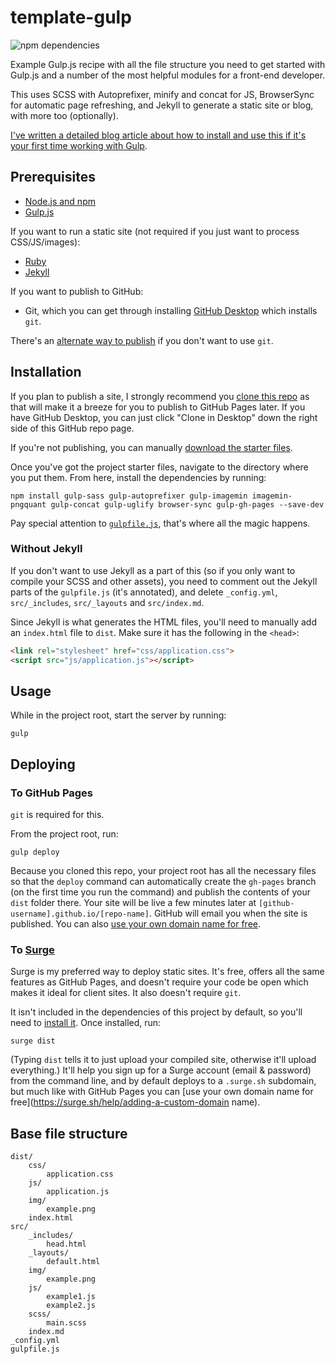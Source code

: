 # template-gulp
![npm dependencies](https://david-dm.org/edadams/template-gulp.svg)

Example Gulp.js recipe with all the file structure you need to get started with Gulp.js and a number of the most helpful modules for a front-end developer.

This uses SCSS with Autoprefixer, minify and concat for JS, BrowserSync for automatic page refreshing, and Jekyll to generate a static site or blog, with more too (optionally).

[I've written a detailed blog article about how to install and use this if it's your first time working with Gulp](http://blog.edada.ms/post/131510136177/getting-started-gulp-js).
    
## Prerequisites

- [Node.js and npm](http://nodejs.org)
- [Gulp.js](http://gulpjs.com)

If you want to run a static site (not required if you just want to process CSS/JS/images):

- [Ruby](https://www.ruby-lang.org/en/documentation/installation/)
- [Jekyll](http://jekyllrb.com)

If you want to publish to GitHub:

- Git, which you can get through installing [GitHub Desktop](https://desktop.github.com/) which installs `git`. 

There's an [alternate way to publish](https://github.com/edadams/template-gulp#to-surge) if you don't want to use `git`.



## Installation

If you plan to publish a site, I strongly recommend you [clone this repo](https://help.github.com/articles/cloning-a-repository/) as that will make it a breeze for you to publish to GitHub Pages later. If you have GitHub Desktop, you can just click "Clone in Desktop" down the right side of this GitHub repo page.

If you're not publishing, you can manually [download the starter files](https://github.com/edadams/template-gulp/releases).

Once you've got the project starter files, navigate to the directory where you put them. From here, install the dependencies by running: 

    npm install gulp-sass gulp-autoprefixer gulp-imagemin imagemin-pngquant gulp-concat gulp-uglify browser-sync gulp-gh-pages --save-dev 

Pay special attention to [`gulpfile.js`](https://github.com/edadams/template-gulp/blob/master/gulpfile.js), that's where all the magic happens.

### Without Jekyll

If you don't want to use Jekyll as a part of this (so if you only want to compile your SCSS and other assets), you need to comment out the Jekyll parts of the `gulpfile.js` (it's annotated), and delete `_config.yml`, `src/_includes`, `src/_layouts` and `src/index.md`. 

Since Jekyll is what generates the HTML files, you'll need to manually add an `index.html` file to `dist`. Make sure it has the following in the `<head>`:

````html
<link rel="stylesheet" href="css/application.css">
<script src="js/application.js"></script>
````
    


## Usage

While in the project root, start the server by running:

    gulp



## Deploying 
    
### To GitHub Pages

`git` is required for this.

From the project root, run:

    gulp deploy

Because you cloned this repo, your project root has all the necessary files so that the `deploy` command can automatically create the `gh-pages` branch (on the first time you run the command) and publish the contents of your `dist` folder there. Your site will be live a few minutes later at `[github-username].github.io/[repo-name]`. GitHub will email you when the site is published. You can also [use your own domain name for free](https://help.github.com/articles/setting-up-a-custom-domain-with-github-pages/).


### To [Surge](https://surge.sh/)

Surge is my preferred way to deploy static sites. It's free, offers all the same features as GitHub Pages, and doesn't require your code be open which makes it ideal for client sites. It also doesn't require `git`.

It isn't included in the dependencies of this project by default, so you'll need to [install it](https://surge.sh/help/getting-started-with-surge). Once installed, run:

    surge dist

(Typing `dist` tells it to just upload your compiled site, otherwise it'll upload everything.) It'll help you sign up for a Surge account (email & password) from the command line, and by default deploys to a `.surge.sh` subdomain, but much like with GitHub Pages you can [use your own domain name for free](https://surge.sh/help/adding-a-custom-domain name).


## Base file structure

    dist/
        css/
            application.css
        js/
            application.js
        img/
            example.png
        index.html
    src/
        _includes/
            head.html
        _layouts/
            default.html
        img/
            example.png
        js/
            example1.js
            example2.js
        scss/
            main.scss
        index.md
    _config.yml
    gulpfile.js
